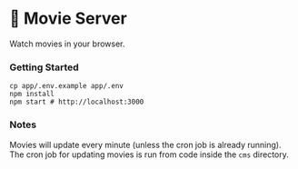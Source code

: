 # 🍿 Movie Server

Watch movies in your browser.

### Getting Started

```shell
cp app/.env.example app/.env
npm install
npm start # http://localhost:3000
```

### Notes

Movies will update every minute (unless the cron job is already running). The cron job for updating movies
is run from code inside the `cms` directory.
